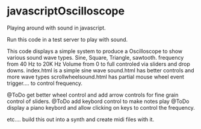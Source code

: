 # javascriptOscilloscope

Playing around with sound in javascript.

Run this code in a test server to play with sound.

This code displays a simple system to produce a Oscilloscope to show various sound wave types.
Sine, Square, Triangle, sawtooth. 
frequency from 40 Hz to 20K Hz
Volume from 0 to full controled via sliders and drop downs.
index.html is a simple sine wave
sound.html has better controls and more wave types
scrollwheelsound.html has partial mouse wheel event trigger.... to control frequency. 

@ToDo  get better wheel control and add arrow controls for fine grain control of sliders.
@ToDo  add keybord control to make notes play
@ToDo  display a piano keybord and allow clicking on keys to control the frequency. 

etc.... build this out into a synth and create midi files with it.
